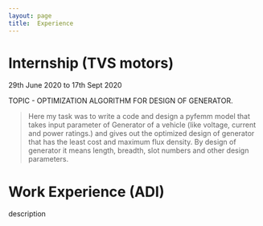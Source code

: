 ```yaml
---
layout: page
title:  Experience
---
```


# Internship (TVS motors)
29th June 2020 to 17th Sept 2020

TOPIC - OPTIMIZATION ALGORITHM FOR DESIGN OF GENERATOR.
>Here my task was to write a code and design a pyfemm model that takes input parameter of Generator of a vehicle (like voltage, current and power ratings.) and gives out the optimized design of generator that has the least cost and maximum flux density. By design of generator it means length, breadth, slot numbers and other design parameters.

# Work Experience (ADI)

description
